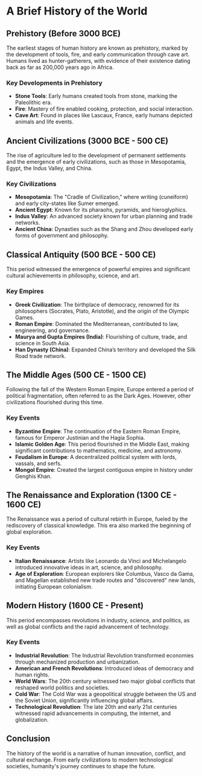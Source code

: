 # A Brief History of the World

## Prehistory (Before 3000 BCE)

The earliest stages of human history are known as prehistory, marked by the development of tools, fire, and early communication through cave art. Humans lived as hunter-gatherers, with evidence of their existence dating back as far as 200,000 years ago in Africa.

### Key Developments in Prehistory

- **Stone Tools**: Early humans created tools from stone, marking the Paleolithic era.
- **Fire**: Mastery of fire enabled cooking, protection, and social interaction.
- **Cave Art**: Found in places like Lascaux, France, early humans depicted animals and life events.

## Ancient Civilizations (3000 BCE - 500 CE)

The rise of agriculture led to the development of permanent settlements and the emergence of early civilizations, such as those in Mesopotamia, Egypt, the Indus Valley, and China.

### Key Civilizations

- **Mesopotamia**: The "Cradle of Civilization," where writing (cuneiform) and early city-states like Sumer emerged.
- **Ancient Egypt**: Known for its pharaohs, pyramids, and hieroglyphics.
- **Indus Valley**: An advanced society known for urban planning and trade networks.
- **Ancient China**: Dynasties such as the Shang and Zhou developed early forms of government and philosophy.

## Classical Antiquity (500 BCE - 500 CE)

This period witnessed the emergence of powerful empires and significant cultural achievements in philosophy, science, and art.

### Key Empires

- **Greek Civilization**: The birthplace of democracy, renowned for its philosophers (Socrates, Plato, Aristotle), and the origin of the Olympic Games.
- **Roman Empire**: Dominated the Mediterranean, contributed to law, engineering, and governance.
- **Maurya and Gupta Empires (India)**: Flourishing of culture, trade, and science in South Asia.
- **Han Dynasty (China)**: Expanded China’s territory and developed the Silk Road trade network.

## The Middle Ages (500 CE - 1500 CE)

Following the fall of the Western Roman Empire, Europe entered a period of political fragmentation, often referred to as the Dark Ages. However, other civilizations flourished during this time.

### Key Events

- **Byzantine Empire**: The continuation of the Eastern Roman Empire, famous for Emperor Justinian and the Hagia Sophia.
- **Islamic Golden Age**: This period flourished in the Middle East, making significant contributions to mathematics, medicine, and astronomy.
- **Feudalism in Europe**: A decentralized political system with lords, vassals, and serfs.
- **Mongol Empire**: Created the largest contiguous empire in history under Genghis Khan.

## The Renaissance and Exploration (1300 CE - 1600 CE)

The Renaissance was a period of cultural rebirth in Europe, fueled by the rediscovery of classical knowledge. This era also marked the beginning of global exploration.

### Key Events

- **Italian Renaissance**: Artists like Leonardo da Vinci and Michelangelo introduced innovative ideas in art, science, and philosophy.
- **Age of Exploration**: European explorers like Columbus, Vasco da Gama, and Magellan established new trade routes and "discovered" new lands, initiating European colonialism.

## Modern History (1600 CE - Present)

This period encompasses revolutions in industry, science, and politics, as well as global conflicts and the rapid advancement of technology.

### Key Events

- **Industrial Revolution**: The Industrial Revolution transformed economies through mechanized production and urbanization.
- **American and French Revolutions**: Introduced ideas of democracy and human rights.
- **World Wars**: The 20th century witnessed two major global conflicts that reshaped world politics and societies.
- **Cold War**: The Cold War was a geopolitical struggle between the US and the Soviet Union, significantly influencing global affairs.
- **Technological Revolution**: The late 20th and early 21st centuries witnessed rapid advancements in computing, the internet, and globalization.

## Conclusion

The history of the world is a narrative of human innovation, conflict, and cultural exchange. From early civilizations to modern technological societies, humanity's journey continues to shape the future. 
